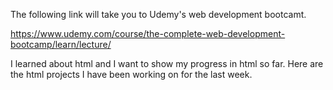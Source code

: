 The following link will take you to Udemy's web development bootcamt. 

https://www.udemy.com/course/the-complete-web-development-bootcamp/learn/lecture/

I learned about html and I want to show my progress in html so far. 
Here are the html projects I have been working on for the last week.
